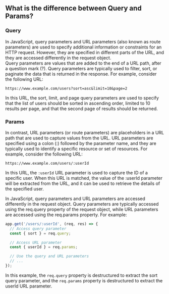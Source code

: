 ## What is the difference between Query and Params? ##

### Query ###
In JavaScript, query parameters and URL parameters (also known as route parameters) are used to specify additional information or constraints for an HTTP request. However, they are specified in different parts of the URL, and they are accessed differently in the request object.  
Query parameters are values that are added to the end of a URL path, after a question mark (?). Query parameters are typically used to filter, sort, or paginate the data that is returned in the response. For example, consider the following URL:  
```
https://www.example.com/users?sort=asc&limit=10&page=2
```
In this URL, the sort, limit, and page query parameters are used to specify that the list of users should be sorted in ascending order, limited to 10 results per page, and that the second page of results should be returned.
### Params ###
In contrast, URL parameters (or route parameters) are placeholders in a URL path that are used to capture values from the URL. URL parameters are specified using a colon (:) followed by the parameter name, and they are typically used to identify a specific resource or set of resources. For example, consider the following URL:
```
https://www.example.com/users/:userId
```
In this URL, the `:userId` URL parameter is used to capture the ID of a specific user. When this URL is matched, the value of the :userId parameter will be extracted from the URL, and it can be used to retrieve the details of the specified user.  

In JavaScript, query parameters and URL parameters are accessed differently in the request object. Query parameters are typically accessed using the req.query property of the request object, while URL parameters are accessed using the req.params property. For example:
```javascript
app.get('/users/:userId', (req, res) => {
  // Access query parameter
  const { sort } = req.query;

  // Access URL parameter
  const { userId } = req.params;

  // Use the query and URL parameters
  // ...
});
```
In this example, the `req.query` property is destructured to extract the sort query parameter, and the `req.params` property is destructured to extract the userId URL parameter.
